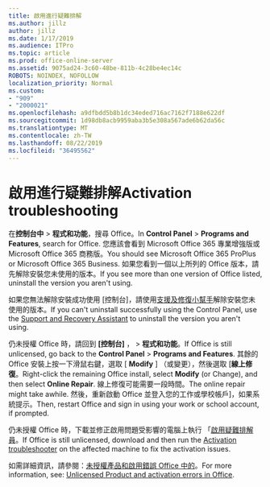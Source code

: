 ```yaml
---
title: 啟用進行疑難排解
ms.author: jillz
author: jillz
ms.date: 1/17/2019
ms.audience: ITPro
ms.topic: article
ms.prod: office-online-server
ms.assetid: 9075ad24-3c60-48be-811b-4c28be4ec14c
ROBOTS: NOINDEX, NOFOLLOW
localization_priority: Normal
ms.custom:
- "909"
- "2000021"
ms.openlocfilehash: a9dfbdd5b8b1dc34eded716ac7162f7188e622df
ms.sourcegitcommit: 1d98db8acb9959aba3b5e308a567ade6b62da56c
ms.translationtype: MT
ms.contentlocale: zh-TW
ms.lasthandoff: 08/22/2019
ms.locfileid: "36495562"
---
```

# <a name="activation-troubleshooting"></a><span data-ttu-id="c0984-102">啟用進行疑難排解</span><span class="sxs-lookup"><span data-stu-id="c0984-102">Activation troubleshooting</span></span>

<span data-ttu-id="c0984-103">在**控制台中** \> **程式和功能**，搜尋 Office。</span><span class="sxs-lookup"><span data-stu-id="c0984-103">In **Control Panel** \> **Programs and Features**, search for Office.</span></span> <span data-ttu-id="c0984-104">您應該會看到 Microsoft Office 365 專業增強版或 Microsoft Office 365 商務版。</span><span class="sxs-lookup"><span data-stu-id="c0984-104">You should see Microsoft Office 365 ProPlus or Microsoft Office 365 Business.</span></span> <span data-ttu-id="c0984-105">如果您看到一個以上所列的 Office 版本，請先解除安裝您未使用的版本。</span><span class="sxs-lookup"><span data-stu-id="c0984-105">If you see more than one version of Office listed, uninstall the version you aren't using.</span></span>
  
<span data-ttu-id="c0984-106">如果您無法解除安裝成功使用 [控制台]，請使用[支援及修復小幫手](https://aka.ms/SARA-OfficeUninstall-Alchemy)解除安裝您未使用的版本。</span><span class="sxs-lookup"><span data-stu-id="c0984-106">If you can't uninstall successfully using the Control Panel, use the [Support and Recovery Assistant](https://aka.ms/SARA-OfficeUninstall-Alchemy) to uninstall the version you aren't using.</span></span>
  
<span data-ttu-id="c0984-107">仍未授權 Office 時，請回到 **[控制台]** ， \> **程式和功能**。</span><span class="sxs-lookup"><span data-stu-id="c0984-107">If Office is still unlicensed, go back to the **Control Panel** \> **Programs and Features**.</span></span> <span data-ttu-id="c0984-108">其餘的 Office 安裝上按一下滑鼠右鍵，選取 [ **Modify** ] （或變更），然後選取 [**線上修復**。</span><span class="sxs-lookup"><span data-stu-id="c0984-108">Right-click the remaining Office install, select **Modify** (or Change), and then select **Online Repair**.</span></span> <span data-ttu-id="c0984-109">線上修復可能需要一段時間。</span><span class="sxs-lookup"><span data-stu-id="c0984-109">The online repair might take awhile.</span></span> <span data-ttu-id="c0984-110">然後，重新啟動 Office 並登入您的工作或學校帳戶]，如果系統提示。</span><span class="sxs-lookup"><span data-stu-id="c0984-110">Then, restart Office and sign in using your work or school account, if prompted.</span></span>
  
<span data-ttu-id="c0984-111">仍未授權 Office 時，下載並修正啟用問題受影響的電腦上執行 「[啟用疑難排解員](https://aka.ms/SARA-OfficeActivation-Alchemy)。</span><span class="sxs-lookup"><span data-stu-id="c0984-111">If Office is still unlicensed, download and then run the [Activation troubleshooter](https://aka.ms/SARA-OfficeActivation-Alchemy) on the affected machine to fix the activation issues.</span></span>
  
<span data-ttu-id="c0984-112">如需詳細資訊，請參閱：[未授權產品和啟用錯誤 Office 中的](https://support.office.com/article/0d23d3c0-c19c-4b2f-9845-5344fedc4380)。</span><span class="sxs-lookup"><span data-stu-id="c0984-112">For more information, see: [Unlicensed Product and activation errors in Office](https://support.office.com/article/0d23d3c0-c19c-4b2f-9845-5344fedc4380).</span></span>
